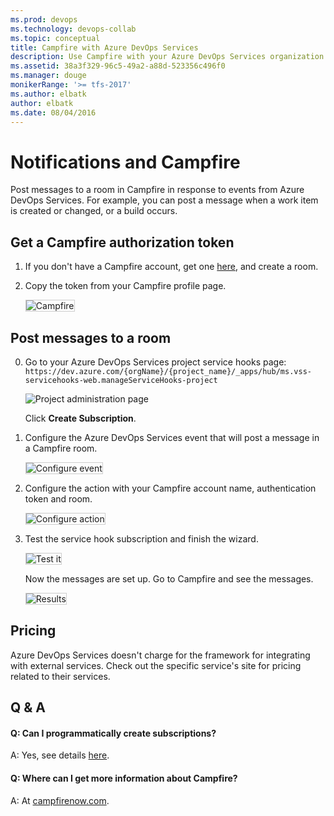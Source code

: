 ```yaml
---
ms.prod: devops
ms.technology: devops-collab
ms.topic: conceptual
title: Campfire with Azure DevOps Services
description: Use Campfire with your Azure DevOps Services organization
ms.assetid: 38a3f329-96c5-49a2-a88d-523356c496f0
ms.manager: douge
monikerRange: '>= tfs-2017'
ms.author: elbatk
author: elbatk
ms.date: 08/04/2016
---
```


# Notifications and Campfire

Post messages to a room in Campfire in response to events from Azure DevOps Services.
For example, you can post a message when a work item is created or changed, or a build occurs.

## Get a Campfire authorization token

1. If you don't have a Campfire account, get one [here](https://campfirenow.com/signup), and create a room.

2. Copy the token from your Campfire profile page. 

   <img alt="Campfire" src="./_img/campfire/campfire-my-info.png" style="border: 1px solid #CCCCCC" />

## Post messages to a room

0. Go to your Azure DevOps Services project service hooks page: `https://dev.azure.com/{orgName}/{project_name}/_apps/hub/ms.vss-servicehooks-web.manageServiceHooks-project`

	![Project administration page](./_img/add-service-hook.png)

	Click **Create Subscription**.

3. Configure the Azure DevOps Services event that will post a message in a Campfire room.

   <img alt="Configure event" src="./_img/campfire/configure-event.png" style="border: 1px solid #CCCCCC" />

4. Configure the action with your Campfire account name, authentication token and room. 

   <img alt="Configure action" src="./_img/campfire/configure-action.png" style="border: 1px solid #CCCCCC" />

5. Test the service hook subscription and finish the wizard. 
   
   <img alt="Test it" src="./_img/campfire/test.png" style="border: 1px solid #CCCCCC" />

    Now the messages are set up. Go to Campfire and see the messages. 

    <img alt="Results" src="./_img/campfire/results.png" style="border: 1px solid #CCCCCC" />

## Pricing
Azure DevOps Services doesn't charge for the framework for integrating with external services. Check out the specific service's site
for pricing related to their services. 

## Q & A

<!-- BEGINSECTION class="m-qanda" -->

#### Q: Can I programmatically create subscriptions?

A: Yes, see details [here](../create-subscription.md).

#### Q: Where can I get more information about Campfire?

A: At [campfirenow.com](https://campfirenow.com/).

<!-- ENDSECTION -->